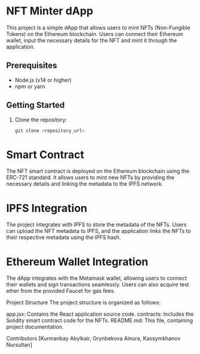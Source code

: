# NFT Minter dApp

This project is a simple dApp that allows users to mint NFTs (Non-Fungible Tokens) on the Ethereum blockchain. Users can connect their Ethereum wallet, input the necessary details for the NFT and mint it through the application.

## Prerequisites

- Node.js (v14 or higher)
- npm or yarn

## Getting Started

1. Clone the repository:

   ```bash
   git clone <repository_url>


# Smart Contract
The NFT smart contract is deployed on the Ethereum blockchain using the ERC-721 standard. It allows users to mint new NFTs by providing the necessary details and linking the metadata to the IPFS network.

# IPFS Integration
The project integrates with IPFS to store the metadata of the NFTs. Users can upload the NFT metadata to IPFS, and the application links the NFTs to their respective metadata using the IPFS hash.

# Ethereum Wallet Integration
The dApp integrates with the Metamask wallet, allowing users to connect their wallets and sign transactions seamlessly. Users can also acquire test ether from the provided Faucet for gas fees.


Project Structure
The project structure is organized as follows:

app.jsx: Contains the React application source code.
contracts: Includes the Solidity smart contract code for the NFTs.
README.md: This file, containing project documentation.


Contributors
[Kurmanbay Abylkair, Orynbekova Ainura, Kassymkhanov Nursultan]
